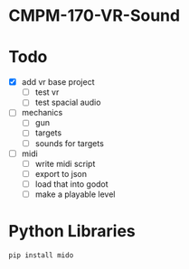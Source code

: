 # CMPM-170-VR-Sound

# Todo
- [x] add vr base project
  - [ ] test vr
  - [ ] test spacial audio
- [ ] mechanics
  - [ ] gun
  - [ ] targets
  - [ ] sounds for targets
- [ ] midi
  - [ ] write midi script
  - [ ] export to json
  - [ ] load that into godot
  - [ ] make a playable level

# Python Libraries
`pip install mido` 